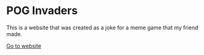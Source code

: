 # POG Invaders

This is a website that was created as a joke for a meme game that my friend made.

[Go to website](https://milanrdnvc.github.io/pog-invaders/)
